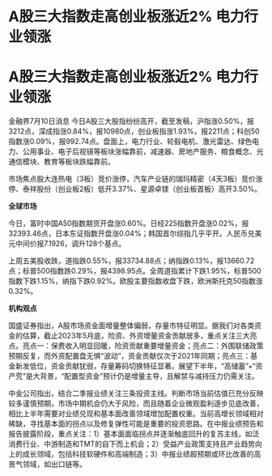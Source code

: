 # A股三大指数走高创业板涨近2% 电力行业领涨

# A股三大指数走高创业板涨近2% 电力行业领涨

金融界7月10日消息
今日A股三大股指纷纷高开，截至发稿，沪指涨0.50%，报3212点，深成指涨0.84%，报10980点，创业板指涨1.93%，报2211点；科创50指数涨0.09%，报992.74点。盘面上，电力行业、轮毂电机、激光雷达、绿色电力、公用事业、电子后视镜等板块涨幅靠前，减速器、房地产服务、粮食概念、光通信模块、教育等板块跌幅靠前。

市场焦点股大连热电（3板）竞价涨停，汽车产业链的瑞玛精密（4天3板）竞价涨停、泰祥股份（创业板2板）低开3.37%、星源卓镁（创业板首板）高开3.50%。

**全球市场**

今日，富时中国A50指数期货开盘涨0.60%。日经225指数开盘涨0.02%，报32393.46点，日本东证指数开盘涨0.04%；韩国首尔综指几乎平开。人民币兑美元中间价报7.1926，调升128个基点。

上周五美股收跌，道指跌0.55%，报33734.88点；纳指跌0.13%，报13660.72点；标普500指数跌0.29%，报4398.95点。全周道指累计下跌1.95%，标普500指数下跌1.15%，纳指下跌0.92%。欧股主要指数收盘下跌，欧洲斯托克50指数涨0.32%。

**机构观点**

国盛证券指出，A股市场资金面增量整体偏弱，存量市特征明显。据我们对各类资金的估算，截止2023年5月底，险资、外资增量资金贡献居多，重点关注三大亮点。亮点一：保费收入明显回暖，险资贡献重要增量资金；亮点二：外围联储政策预期反复，而外资配置盘无惧“波动”，资金贡献仅次于2021年同期；亮点三：基金新发低位，资金贡献犹弱，存量筹码切换特征显著。展望下半年，“高储蓄”+“资产荒”是大背景，“配置型资金”预计仍是增量主导，且解禁与减持压力仍需关注。

中金公司指出，结合二季报业绩关注三条投资主线。判断市场当前估值已充分反映较多谨慎预期，市场中期机会仍大于风险，而且随着企业微观盈利逐步见底改善，相比上半年需要对业绩兑现和基本面改善领域增加配置权重。当前高增长领域相对稀缺，寻找基本面的拐点以及修复弹性可能是重要的投资思路。在中报业绩预告和报告披露阶段，重点关注：1）基本面面临拐点并逐渐触底回升的复苏主线，如泛消费行业、中游制造和TMT的自下而上机会；2）受益产业政策支持且产业趋势向上的成长领域，包括科技软硬件和高端制造；3）中报业绩超预期或环比改善的高景气领域，如出口链等。

